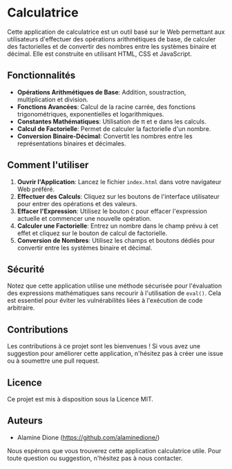 # Calculatrice

Cette application de calculatrice est un outil basé sur le Web permettant aux utilisateurs d'effectuer des opérations arithmétiques de base, de calculer des factorielles et de convertir des nombres entre les systèmes binaire et décimal. Elle est construite en utilisant HTML, CSS et JavaScript.

## Fonctionnalités

- **Opérations Arithmétiques de Base**: Addition, soustraction, multiplication et division.
- **Fonctions Avancées**: Calcul de la racine carrée, des fonctions trigonométriques, exponentielles et logarithmiques.
- **Constantes Mathématiques**: Utilisation de π et e dans les calculs.
- **Calcul de Factorielle**: Permet de calculer la factorielle d'un nombre.
- **Conversion Binaire-Décimal**: Convertit les nombres entre les représentations binaires et décimales.

## Comment l'utiliser

1. **Ouvrir l'Application**: Lancez le fichier `index.html` dans votre navigateur Web préféré.
2. **Effectuer des Calculs**: Cliquez sur les boutons de l'interface utilisateur pour entrer des opérations et des valeurs.
3. **Effacer l'Expression**: Utilisez le bouton `C` pour effacer l'expression actuelle et commencer une nouvelle opération.
4. **Calculer une Factorielle**: Entrez un nombre dans le champ prévu à cet effet et cliquez sur le bouton de calcul de factorielle.
5. **Conversion de Nombres**: Utilisez les champs et boutons dédiés pour convertir entre les systèmes binaire et décimal.

## Sécurité

Notez que cette application utilise une méthode sécurisée pour l'évaluation des expressions mathématiques sans recourir à l'utilisation de `eval()`. Cela est essentiel pour éviter les vulnérabilités liées à l'exécution de code arbitraire.

## Contributions

Les contributions à ce projet sont les bienvenues ! Si vous avez une suggestion pour améliorer cette application, n'hésitez pas à créer une issue ou à soumettre une pull request.

## Licence

Ce projet est mis à disposition sous la Licence MIT. 

## Auteurs

- Alamine Dione (https://github.com/alaminedione/)

Nous espérons que vous trouverez cette application calculatrice utile. Pour toute question ou suggestion, n'hésitez pas à nous contacter.

